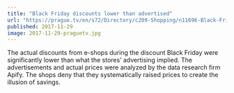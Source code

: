 ```yaml
---
title: "Black Friday discounts lower than advertised"
url: "https://prague.tv/en/s72/Directory/c209-Shopping/n11696-Black-Friday-discounts-lower-than-advertised"
published: 2017-11-29
image: 2017-11-29-praguetv.jpg
---
```


The actual discounts from e-shops during the discount Black Friday were significantly lower than what the stores’ advertising implied. The advertisements and actual prices were analyzed by the data research firm Apify. The shops deny that they systematically raised prices to create the illusion of savings.
